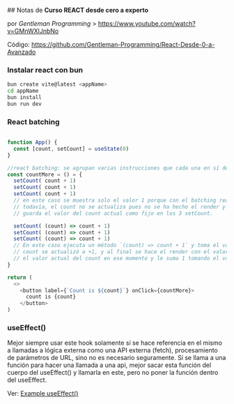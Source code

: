 ## Notas de **Curso REACT desde cero a experto**

por _Gentleman Programming_ > https://www.youtube.com/watch?v=GMnWXlJnbNo

Código: https://github.com/Gentleman-Programming/React-Desde-0-a-Avanzado

### Instalar react con bun

```sh
bun create vite@latest <appName>
cd appName
bun install
bun run dev
```

### React batching

```js

function App() {
  const [count, setCount] = useState(0)
}

//react batching: se agrupan varias instrucciones que cada una en sí determinaría un rendering y al final hace el rendering (es una optimización)
const countMore = () = {
  setCount( count + 1)
  setCount( count + 1)
  setCount( count + 1)
  // en este caso se muestra solo el valor 1 porque con el batching react agrupa y ejecuta 3 veces el setCount pero como no se hizo el render
  // todavía, el count no se actualiza pues no se ha hecho el render y sigue siendo siempre 0 hasta que se haga el render, además, en este momento
  // guarda el valor del count actual como fijo en los 3 setCount.

  setCount( (count) => count + 1)
  setCount( (count) => count + 1)
  setCount( (count) => count + 1)
  // En este caso ejecuta un método `(count) => count + 1` y toma el valor actual del count y le suma una, y después se vuelve a ejecutar pero
  // count se actualizó a +1, y al final se hace el render con el valor final. Es decir, el setCount va a guardar una operación que se ejecuta tomando
  // el valor actual del count en ese momento y le suma 1 tomando el valor actual en el parámetro (count).
}

return (
  <>
    <button label={`Count is ${count}`} onClick={countMore}>
      count is {count}
    </button>
)
```

### useEffect()

Mejor siempre usar este hook solamente sí se hace referencia en el mismo a llamadas a lógica externa como una API externa (fetch), procesamiento de parámetros de URL, sino no es necesario seguramente. Sí se llama a una función para hacer una llamada a una api, mejor sacar esta función del cuerpo del useEffect() y llamarla en este, pero no poner la función dentro del useEffect.

Ver: [Example useEffect()](./gentleman_programming_examples/example_useEffect.tsx)

